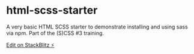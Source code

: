 # html-scss-starter

A very basic HTML SCSS starter to demonstrate installing and using sass via npm.
Part of the (S)CSS #3 training.

[Edit on StackBlitz ⚡️](https://stackblitz.com/edit/html-scss-starter)
